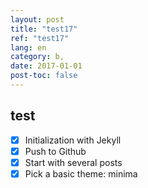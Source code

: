 ```yaml
---
layout: post
title: "test17"
ref: "test17"
lang: en
category: b,
date: 2017-01-01
post-toc: false
---
```


## test
- [X] Initialization with Jekyll
- [X] Push to Github
- [X] Start with several posts
- [X] Pick a basic theme: minima
